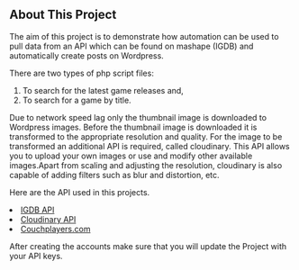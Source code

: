 <h2> About This Project </h2>

The aim of this project is to demonstrate how automation can be used to pull data from an API which can be found on mashape (IGDB) and automatically create posts on Wordpress.

There are two types of php script files:
<ol>
<li> To search for the latest game releases and,</li>
<li> To search for a game by title.</li>
</ol>
Due to network speed lag only the thumbnail image is downloaded to Wordpress images. Before the thumbnail image is downloaded it is transformed to the appropriate resolution and quality.
For the image to be transformed an additional API is required, called cloudinary. This API allows you to upload your own images or use and modify other available images.Apart from scaling and adjusting the resolution, cloudinary is also capable of adding filters such as blur and distortion, etc.

Here are the API used in this projects.

<li><a href="https://market.mashape.com/igdbcom/internet-game-database/">IGDB API</a></li>
<li><a href="https://cloudinary.com/">Cloudinary API</a></li>
<li><a href="https://couchplayers.com">Couchplayers.com</a></li>

After creating the accounts make sure that you will update the Project with your API keys.
